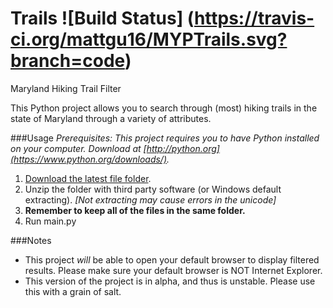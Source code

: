 Trails ![Build Status] (https://travis-ci.org/mattgu16/MYPTrails.svg?branch=code)
============
Maryland Hiking Trail Filter

This Python project allows you to search through (most) hiking trails in the state of Maryland through a variety of attributes.

###Usage
_Prerequisites: This project requires you to have Python installed on your computer. Download at [http://python.org](https://www.python.org/downloads/)._

1. [Download the latest file folder](https://github.com/mattgu16/MYPTrails/releases/).
2. Unzip the folder with third party software (or Windows default extracting). _[Not extracting may cause errors in the unicode]_
3. **Remember to keep all of the files in the same folder.**
4. Run main.py

###Notes
- This project _will_ be able to open your default browser to display filtered results. Please make sure your default browser is NOT Internet Explorer.
- This version of the project is in alpha, and thus is unstable. Please use this with a grain of salt.
